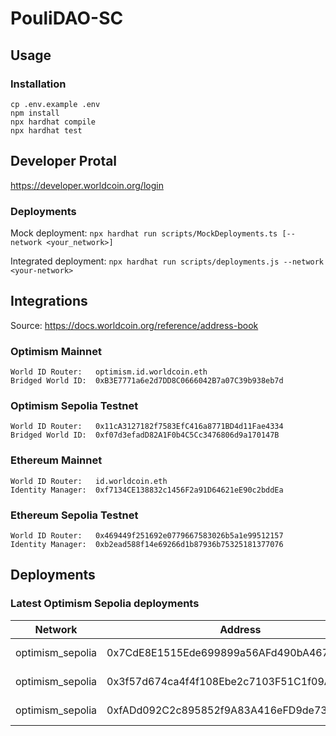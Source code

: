 # PouliDAO-SC

## Usage
### Installation
```shell
cp .env.example .env
npm install
npx hardhat compile
npx hardhat test
```
## Developer Protal
https://developer.worldcoin.org/login

### Deployments
Mock deployment:
`npx hardhat run scripts/MockDeployments.ts [--network <your_network>]`

Integrated deployment:
`npx hardhat run scripts/deployments.js --network <your-network>`

## Integrations

Source: https://docs.worldcoin.org/reference/address-book

### Optimism Mainnet
```
World ID Router:   optimism.id.worldcoin.eth
Bridged World ID:  0xB3E7771a6e2d7DD8C0666042B7a07C39b938eb7d
```

### Optimism Sepolia Testnet
```
World ID Router:   0x11cA3127182f7583EfC416a8771BD4d11Fae4334
Bridged World ID:  0xf07d3efadD82A1F0b4C5Cc3476806d9a170147B
```

### Ethereum Mainnet
```
World ID Router:   id.worldcoin.eth
Identity Manager:  0xf7134CE138832c1456F2a91D64621eE90c2bddEa
```

### Ethereum Sepolia Testnet
```
World ID Router:   0x469449f251692e0779667583026b5a1e99512157
Identity Manager:  0xb2ead588f14e69266d1b87936b75325181377076
```

## Deployments

### Latest Optimism Sepolia deployments

| Network | Address | Abi |
| --- | --- | --- |
| optimism_sepolia | 0x7CdE8E1515Ede699899a56AFd490bA4676c617C7 | (MyToken)[./abis/MyToken.json] |
| optimism_sepolia | 0x3f57d674ca4f4f108Ebe2c7103F51C1f09A2673D | (WorldIdMock)[./abis/WorldIdMock.json] |
| optimism_sepolia | 0xfADd092C2c895852f9A83A416eFD9de735106830 | (WorldVerify)[./abis/WorldVerify.json] |

